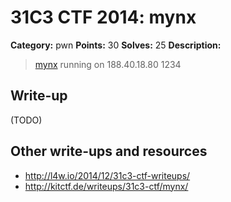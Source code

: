 # 31C3 CTF 2014: mynx

**Category:** pwn
**Points:** 30
**Solves:** 25
**Description:**

> [mynx](mynx) running on 188.40.18.80 1234

## Write-up

(TODO)

## Other write-ups and resources

* <http://l4w.io/2014/12/31c3-ctf-writeups/>
* <http://kitctf.de/writeups/31c3-ctf/mynx/>
